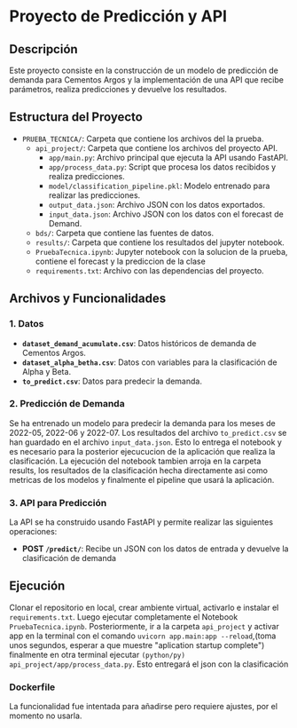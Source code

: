 # Proyecto de Predicción y API

## Descripción

Este proyecto consiste en la construcción de un modelo de predicción de demanda para Cementos Argos y la implementación de una API que recibe parámetros, realiza predicciones y devuelve los resultados.

## Estructura del Proyecto

- `PRUEBA_TECNICA/`: Carpeta que contiene los archivos del la prueba.
  - `api_project/`: Carpeta que contiene los archivos del proyecto API.
    - `app/main.py`: Archivo principal que ejecuta la API usando FastAPI.
    - `app/process_data.py`: Script que procesa los datos recibidos y realiza predicciones.
    - `model/classification_pipeline.pkl`: Modelo entrenado para realizar las predicciones.
    - `output_data.json`: Archivo JSON con los datos exportados.
    - `input_data.json`: Archivo JSON con los datos con el forecast de Demand.
  - `bds/`: Carpeta que contiene las fuentes de datos.
  - `results/`: Carpeta que contiene los resultados del jupyter notebook.
  - `PruebaTecnica.ipynb`: Jupyter notebook con la solucion de la prueba, contiene el forecast y la prediccion de la clase
  - `requirements.txt`: Archivo con las dependencias del proyecto.

## Archivos y Funcionalidades

### 1. Datos

- **`dataset_demand_acumulate.csv`**: Datos históricos de demanda de Cementos Argos.
- **`dataset_alpha_betha.csv`**: Datos con variables para la clasificación de Alpha y Beta.
- **`to_predict.csv`**: Datos para predecir la demanda.

### 2. Predicción de Demanda

Se ha entrenado un modelo para predecir la demanda para los meses de 2022-05, 2022-06 y 2022-07. Los resultados del archivo `to_predict.csv` se han guardado en el archivo `input_data.json`. Esto lo entrega el notebook y es necesario para la posterior ejecucucion de la aplicación que realiza la clasificación. La ejecución del notebook tambien arroja en la carpeta results, los resultados de la clasificación hecha directamente asi como metricas de los modelos y finalmente el pipeline que usará la aplicación.

### 3. API para Predicción

La API se ha construido usando FastAPI y permite realizar las siguientes operaciones:

- **POST `/predict/`**: Recibe un JSON con los datos de entrada y devuelve la clasificación de demanda

## Ejecución

Clonar el repositorio en local, crear ambiente virtual, activarlo e instalar el `requirements.txt`. Luego ejecutar completamente el Notebook `PruebaTecnica.ipynb`. Posteriormente, ir a la carpeta `api_project` y activar app en la terminal con el comando `uvicorn app.main:app --reload`,(toma unos segundos, esperar a que muestre "aplication startup complete") finalmente en otra terminal ejecutar `(python/py) api_project/app/process_data.py`. Esto entregará el json con la clasificación

### Dockerfile

La funcionalidad fue intentada para añadirse pero requiere ajustes, por el momento no usarla.
